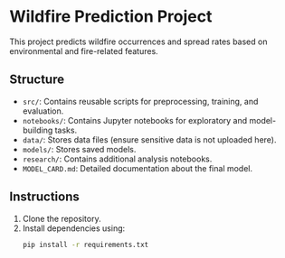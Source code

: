 # Wildfire Prediction Project

This project predicts wildfire occurrences and spread rates based on environmental and fire-related features.

## Structure
- `src/`: Contains reusable scripts for preprocessing, training, and evaluation.
- `notebooks/`: Contains Jupyter notebooks for exploratory and model-building tasks.
- `data/`: Stores data files (ensure sensitive data is not uploaded here).
- `models/`: Stores saved models.
- `research/`: Contains additional analysis notebooks.
- `MODEL_CARD.md`: Detailed documentation about the final model.

## Instructions
1. Clone the repository.
2. Install dependencies using:
   ```bash
   pip install -r requirements.txt
